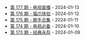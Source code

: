 * [第 177 期 - 电视直播](https://day.tsq360.cf/posts/177-电视直播) - 2024-01-13
* [第 176 期 - 猫爪体验](https://day.tsq360.cf/posts/176-猫爪体验) - 2024-01-12
* [第 175 期 - 歌手合集](https://day.tsq360.cf/posts/175-歌手合集) - 2024-01-11
* [第 174 期 - 电视必备](https://day.tsq360.cf/posts/174-电视必备) - 2024-01-10
* [第 173 期 - 经典永存](https://day.tsq360.cf/posts/173-经典永存) - 2024-01-09
